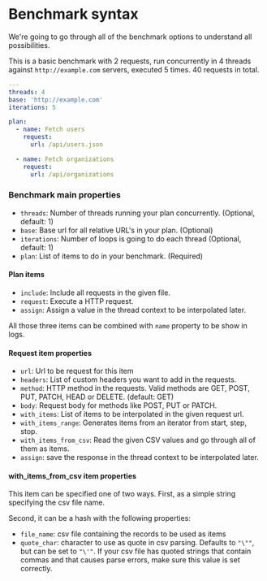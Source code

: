 # Benchmark syntax

We're going to go through all of the benchmark options to understand all
possibilities.

This is a basic benchmark with 2 requests, run concurrently in 4 threads against
`http://example.com` servers, executed 5 times. 40 requests in total.

```yaml
---
threads: 4
base: 'http://example.com'
iterations: 5

plan:
  - name: Fetch users
    request:
      url: /api/users.json

  - name: Fetch organizations
    request:
      url: /api/organizations
```

### Benchmark main properties

- `threads`: Number of threads running your plan concurrently. (Optional, default: 1)
- `base`: Base url for all relative URL's in your plan. (Optional)
- `iterations`: Number of loops is going to do each thread (Optional, default: 1)
- `plan`: List of items to do in your benchmark. (Required)

#### Plan items

- `include`: Include all requests in the given file.
- `request`: Execute a HTTP request.
- `assign`: Assign a value in the thread context to be interpolated later.

All those three items can be combined with `name` property to be show in logs.

#### Request item properties

- `url`: Url to be request for this item
- `headers`: List of custom headers you want to add in the requests.
- `method`: HTTP method in the requests. Valid methods are GET, POST, PUT, PATCH, HEAD or DELETE. (default: GET)
- `body`: Request body for methods like POST, PUT or PATCH.
- `with_items`: List of items to be interpolated in the given request url.
- `with_items_range`: Generates items from an iterator from start, step, stop.
- `with_items_from_csv`: Read the given CSV values and go through all of them as items.
- `assign`: save the response in the thread context to be interpolated later.

#### with_items_from_csv item properties

This item can be specified one of two ways.  First, as a simple string specifying the csv file name.

Second, it can be a hash with the following properties:

 - `file_name`: csv file containing the records to be used as items
 - `quote_char`: character to use as quote in csv parsing.  Defaults to `"\""`, but can be set to `"\'"`.  If your csv file has quoted strings that contain commas and that causes parse errors, make sure this value is set correctly.
